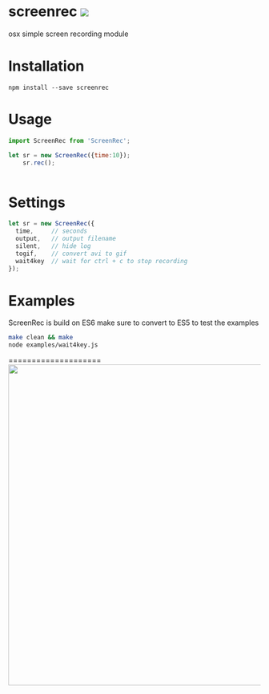 # screenrec <img src="https://travis-ci.org/Urucas/ScreenRec.svg?branch=master" />
osx simple screen recording module


Installation
============
```npm install --save screenrec```

Usage
=====
```javascript
import ScreenRec from 'ScreenRec';

let sr = new ScreenRec({time:10});
    sr.rec();
    
```

Settings
========
```javascript
let sr = new ScreenRec({
  time,     // seconds
  output,   // output filename
  silent,   // hide log
  togif,    // convert avi to gif
  wait4key  // wait for ctrl + c to stop recording
});
```

Examples
========
ScreenRec is build on ES6 make sure to convert to ES5 to test the examples

```bash
make clean && make
node examples/wait4key.js
```

====================
<img src="https://raw.githubusercontent.com/Urucas/ScreenRec/master/examples/example.gif" width="640" height="auto" />
